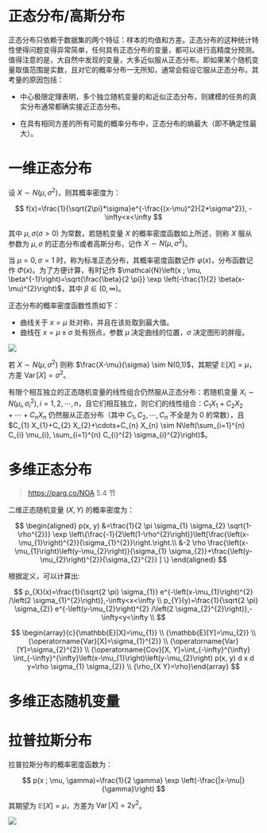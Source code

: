 # 正态分布/高斯分布

正态分布只依赖于数据集的两个特征：样本的均值和方差。正态分布的这种统计特性使得问题变得异常简单，任何具有正态分布的变量，都可以进行高精度分预测。值得注意的是，大自然中发现的变量，大多近似服从正态分布。即如果某个随机变量取值范围是实数，且对它的概率分布一无所知，通常会假设它服从正态分布，其考量的原因包括：

- 中心极限定理表明，多个独立随机变量的和近似正态分布，则建模的任务的真实分布通常都确实接近正态分布。

- 在具有相同方差的所有可能的概率分布中，正态分布的熵最大（即不确定性最大）。

# 一维正态分布

设 $X \sim N(\mu,\sigma^2)$，则其概率密度为：

$$
f(x)=\frac{1}{\sqrt{2\pi}*\sigma}e^{-\frac{(x-\mu)^2}{2*\sigma^2}}, -\infty<x<\infty
$$

其中 $\mu, \sigma(\sigma>0)$ 为常数，若随机变量 $X$ 的概率密度函数如上所述，则称 $X$ 服从参数为 $\mu, \sigma$ 的正态分布或者高斯分布，记作 $X \sim N\left(\mu, \sigma^{2}\right)$。

当 $\mu=0, \sigma=1$ 时，称为标准正态分布，其概率密度函数记作 $\varphi(x)$，分布函数记作 $\Phi(x)$。为了方便计算，有时记作 $\mathcal{N}\left(x ; \mu, \beta^{-1}\right)=\sqrt{\frac{\beta}{2 \pi}} \exp \left(-\frac{1}{2} \beta(x-\mu)^{2}\right)$，其中 $\beta \in(0, \infty)$。

正态分布的概率密度函数性质如下：

- 曲线关于 $x = \mu$ 处对称，并且在该处取到最大值。
- 曲线在 $x=\mu \pm \sigma$ 处有拐点，参数 $\mu$ 决定曲线的位置，$\sigma$ 决定图形的胖瘦。

![](https://assets.ng-tech.icu/item/20230516214105.png)

若 $X \sim N\left(\mu, \sigma^{2}\right)$ 则称 $\frac{X-\mu}{\sigma} \sim N(0,1)$，其期望 $\mathbb{E}[X]=\mu$，方差 $\operatorname{Var}[X]=\sigma^{2}$。

有限个相互独立的正态随机变量的线性组合仍然服从正态分布：若随机变量 $X_{i} \sim N\left(\mu_{i}, \sigma_{i}^{2}\right), i=1,2, \cdots, n$，且它们相互独立，则它们的线性组合：$C_{1} X_{1}+C_{2} X_{2}+\cdots+C_{n} X_{n}$ 仍然服从正态分布（其中 $C_{1}, C_{2}, \cdots, C_{n}$ 不全是为 0 的常数），且 $C_{1} X_{1}+C_{2} X_{2}+\cdots+C_{n} X_{n} \sim N\left(\sum_{i=1}^{n} C_{i} \mu_{i}, \sum_{i=1}^{n} C_{i}^{2} \sigma_{i}^{2}\right)$。

# 多维正态分布

> https://parg.co/NOA 5.4 节

二维正态随机变量 $(X,Y)$ 的概率密度为：

$$
\begin{aligned} p(x, y) &=\frac{1}{2 \pi \sigma_{1} \sigma_{2} \sqrt{1-\rho^{2}}} \exp \left\{\frac{-1}{2\left(1-\rho^{2}\right)}\left[\frac{\left(x-\mu_{1}\right)^{2}}{\sigma_{1}^{2}}\right.\right.\\ &-2 \rho \frac{\left(x-\mu_{1}\right)\left(y-\mu_{2}\right)}{\sigma_{1} \sigma_{2}}+\frac{\left(y-\mu_{2}\right)^{2}}{\sigma_{2}^{2}} ] \} \end{aligned}
$$

根据定义，可以计算出:

$$
p_{X}(x)=\frac{1}{\sqrt{2 \pi} \sigma_{1}} e^{-\left(x-\mu_{1}\right)^{2} /\left(2 \sigma_{1}^{2}\right)},-\infty<x<\infty \\
p_{Y}(y)=\frac{1}{\sqrt{2 \pi} \sigma_{2}} e^{-\left(y-\mu_{2}\right)^{2} /\left(2 \sigma_{2}^{2}\right)},-\infty<y<\infty \\
$$

$$
\begin{array}{c}{\mathbb{E}[X]=\mu_{1}} \\ {\mathbb{E}[Y]=\mu_{2}} \\ {\operatorname{Var}[X]=\sigma_{1}^{2}} \\ {\operatorname{Var}[Y]=\sigma_{2}^{2}} \\ {\operatorname{Cov}[X, Y]=\int_{-\infty}^{\infty} \int_{-\infty}^{\infty}\left(x-\mu_{1}\right)\left(y-\mu_{2}\right) p(x, y) d x d y=\rho \sigma_{1} \sigma_{2}} \\ {\rho_{X Y}=\rho}\end{array}
$$

# 多维正态随机变量

# 拉普拉斯分布

拉普拉斯分布的概率密度函数为：

$$
p(x ; \mu, \gamma)=\frac{1}{2 \gamma} \exp \left(-\frac{|x-\mu|}{\gamma}\right)
$$

其期望为 $\mathbb{E}[X]=\mu$，方差为 $\operatorname{Var}[X]=2 \gamma^{2}$。

![](https://assets.ng-tech.icu/item/20230516214125.png)
